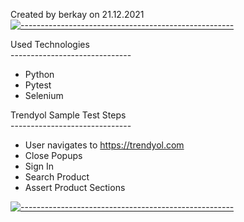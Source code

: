 Created by berkay on 21.12.2021
[![-----------------------------------------------------](
https://raw.githubusercontent.com/andreasbm/readme/master/assets/lines/aqua.png)](https://github.com/berkaypab?tab=repositories)
<br/>


Used Technologies
<br/>------------------------------</p>
* Python
* Pytest
* Selenium



Trendyol Sample Test Steps<br/>
------------------------------</p>
<ul>
<li>User navigates to <a href="https://trendyol.com" rel="nofollow">https://trendyol.com</a></li>
<li>Close Popups</li>
<li>Sign In</li>
<li>Search Product</li>
<li>Assert Product Sections</li>
</ul>
</article>

[![-----------------------------------------------------](
https://raw.githubusercontent.com/andreasbm/readme/master/assets/lines/aqua.png)](https://github.com/berkaypab?tab=repositories)
<br/>
